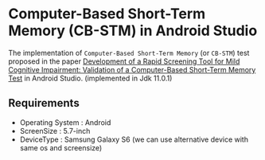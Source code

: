 # Computer-Based Short-Term Memory (CB-STM) in Android Studio

The implementation of `Computer-Based Short-Term Memory` (or `CB-STM`) test proposed in the paper [Development of a Rapid Screening Tool for Mild Cognitive Impairment: Validation of a Computer-Based Short-Term Memory Test](https://www.semanticscholar.org/paper/Development-of-a-Rapid-Screening-Tool-for-Mild-of-a-Yip-Chen/179e50de6f610f9669064fbf57832a6f9915bc20) in Android Studio. (implemented in Jdk 11.0.1)

## Requirements
* Operating System : Android
* ScreenSize :  5.7-inch
* DeviceType : Samsung Galaxy S6 (we can use alternative device with same os and screensize)
